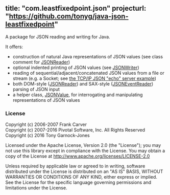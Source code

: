 title: "com.leastfixedpoint.json"
projecturl: "https://github.com/tonyg/java-json-leastfixedpoint"
---
A package for JSON reading and writing for Java.

It offers:
 - construction of natural Java representations of JSON values (see class comment for [JSONReader][])
 - optional indented printing of JSON values (see [JSONWriter][])
 - reading of sequential/adjacent/concatenated JSON values from a file or stream (e.g. a Socket; see [the TCP/IP JSON "echo" server example][example])
 - both DOM-style ([JSONReader][]) and SAX-style ([JSONEventReader][]) parsing of JSON input
 - a helper class, [JSONValue][], for interrogating and manipulating representations of JSON values

[JSONReader]: /doc/com/leastfixedpoint/json/JSONReader.html
[JSONwriter]: /doc/com/leastfixedpoint/json/JSONWriter.html
[example]: https://github.com/tonyg/java-json-leastfixedpoint/tree/master/examples/com/leastfixedpoint/json/examples/JSONEchoServer.java
[JSONEventReader]: /doc/com/leastfixedpoint/json/JSONEventReader.html
[JSONValue]: /doc/com/leastfixedpoint/json/JSONValue.html

### License

Copyright (c) 2006-2007 Frank Carver  
Copyright (c) 2007-2016 Pivotal Software, Inc. All Rights Reserved  
Copyright (c) 2016 Tony Garnock-Jones

Licensed under the Apache License, Version 2.0 (the "License");
you may not use this library except in compliance with the License.
You may obtain a copy of the License at <http://www.apache.org/licenses/LICENSE-2.0>

Unless required by applicable law or agreed to in writing, software
distributed under the License is distributed on an "AS IS" BASIS,
WITHOUT WARRANTIES OR CONDITIONS OF ANY KIND, either express or implied.
See the License for the specific language governing permissions and
limitations under the License.
